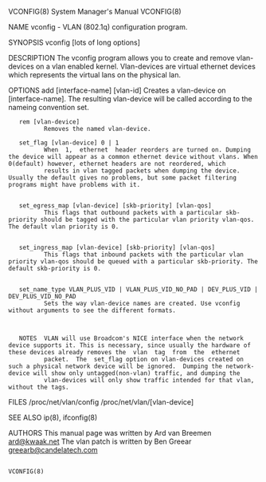 VCONFIG(8)                                                                                 System Manager's Manual                                                                                 VCONFIG(8)



NAME
       vconfig - VLAN (802.1q) configuration program.

SYNOPSIS
       vconfig [lots of long options]

DESCRIPTION
       The vconfig program allows you to create and remove vlan-devices on a vlan enabled kernel. Vlan-devices are virtual ethernet devices which represents the virtual lans on the physical lan.

OPTIONS
       add [interface-name] [vlan-id]
              Creates a vlan-device on [interface-name]. The resulting vlan-device will be called according to the nameing convention set.

       rem [vlan-device]
              Removes the named vlan-device.

       set_flag [vlan-device] 0 | 1
              When  1,  ethernet  header reorders are turned on. Dumping the device will appear as a common ethernet device without vlans. When 0(default) however, ethernet headers are not reordered, which
              results in vlan tagged packets when dumping the device. Usually the default gives no problems, but some packet filtering programs might have problems with it.


       set_egress_map [vlan-device] [skb-priority] [vlan-qos]
              This flags that outbound packets with a particular skb-priority should be tagged with the particular vlan priority vlan-qos. The default vlan priority is 0.


       set_ingress_map [vlan-device] [skb-priority] [vlan-qos]
              This flags that inbound packets with the particular vlan priority vlan-qos should be queued with a particular skb-priority. The default skb-priority is 0.


       set_name_type VLAN_PLUS_VID | VLAN_PLUS_VID_NO_PAD | DEV_PLUS_VID | DEV_PLUS_VID_NO_PAD
              Sets the way vlan-device names are created. Use vconfig without arguments to see the different formats.



       NOTES  VLAN will use Broadcom's NICE interface when the network device supports it. This is necessary, since usually the hardware of these devices already removes the  vlan  tag  from  the  ethernet
              packet.  The  set_flag option on vlan-devices created on such a physical network device will be ignored.  Dumping the network-device will show only untagged(non-vlan) traffic, and dumping the
              vlan-devices will only show traffic intended for that vlan, without the tags.

FILES
       /proc/net/vlan/config
       /proc/net/vlan/[vlan-device]


SEE ALSO
       ip(8), ifconfig(8)

AUTHORS
       This manual page was written by Ard van Breemen <ard@kwaak.net>
       The vlan patch is written by Ben Greear <greearb@candelatech.com>



                                                                                                                                                                                                   VCONFIG(8)
